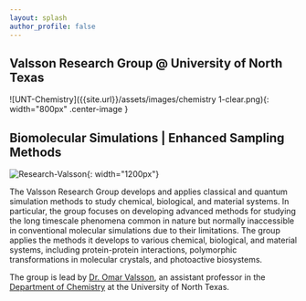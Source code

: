 ```yaml
---
layout: splash
author_profile: false
---
```


## Valsson Research Group @ University of North Texas

![UNT-Chemistry]({{site.url}}/assets/images/chemistry 1-clear.png){: width="800px" .center-image }

## Biomolecular Simulations | Enhanced Sampling Methods

![Research-Valsson]({{site.url}}/assets/images/research-valsson.png){: width="1200px"}

The Valsson Research Group develops and applies classical and quantum simulation methods to study chemical, biological, and material systems. In particular, the group focuses on developing advanced methods for studying the long timescale phenomena common in nature but normally inaccessible in conventional molecular simulations due to their limitations. The group applies the methods it develops to various chemical, biological, and material systems, including protein-protein interactions, polymorphic transformations in molecular crystals, and photoactive biosystems.

The group is lead by [Dr. Omar Valsson]({{site.url}}/members/omar-valsson), an assistant professor in the [Department of Chemistry](https://chemistry.unt.edu/) at the University of North Texas.
